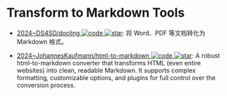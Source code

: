 # Transform to Markdown Tools

- [2024~DS4SD/docling ![code](https://ng-tech.icu/assets/code.svg) ![star](https://img.shields.io/github/stars/DS4SD/docling)](https://github.com/DS4SD/docling): 将 Word、PDF 等文档转化为 Markdown 格式。

- [2024~JohannesKaufmann/html-to-markdown ![code](https://ng-tech.icu/assets/code.svg) ![star](https://img.shields.io/github/stars/JohannesKaufmann/html-to-markdown)](https://github.com/JohannesKaufmann/html-to-markdown): A robust html-to-markdown converter that transforms HTML (even entire websites) into clean, readable Markdown. It supports complex formatting, customizable options, and plugins for full control over the conversion process.
